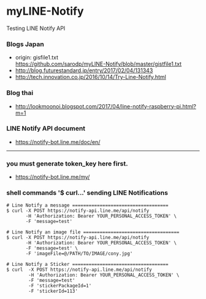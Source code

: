 # myLINE-Notify  
Testing LINE Notify API  

### Blogs Japan  
* origin: gisfile1.txt  
  https://github.com/sarodp/myLINE-Notify/blob/master/gistfile1.txt  
* http://blog.futurestandard.jp/entry/2017/02/04/131343  
* http://tech.innovation.co.jp/2016/10/14/Try-Line-Notify.html  
  
### Blog thai  
* http://lookmoonoi.blogspot.com/2017/04/line-notify-raspberry-pi.html?m=1  
  
### LINE Notify API document  
* https://notify-bot.line.me/doc/en/     
  
---  

### you must generate token_key here first.  
* https://notify-bot.line.me/my/   
  
  
  
### shell commands '$ curl...' sending LINE Notifications  
```  
# Line Notify a message ===================================  
$ curl -X POST https://notify-api.line.me/api/notify   
	   -H 'Authorization: Bearer YOUR_PERSONAL_ACCESS_TOKEN' \  
	   -F 'message=test'  

# Line Notify an image file ===================================
$ curl -X POST https://notify-api.line.me/api/notify 
	   -H 'Authorization: Bearer YOUR_PERSONAL_ACCESS_TOKEN' \
	   -F 'message=test' \
	   -F 'imageFile=@/PATH/TO/IMAGE/cony.jpg'       

# Line Notify a Sticker ===================================
$ curl 	-X POST https://notify-api.line.me/api/notify 
		-H 'Authorization: Bearer YOUR_PERSONAL_ACCESS_TOKEN' \
		-F 'message=test' 
		-F 'stickerPackageId=1' 
		-F 'stickerId=113'
```
